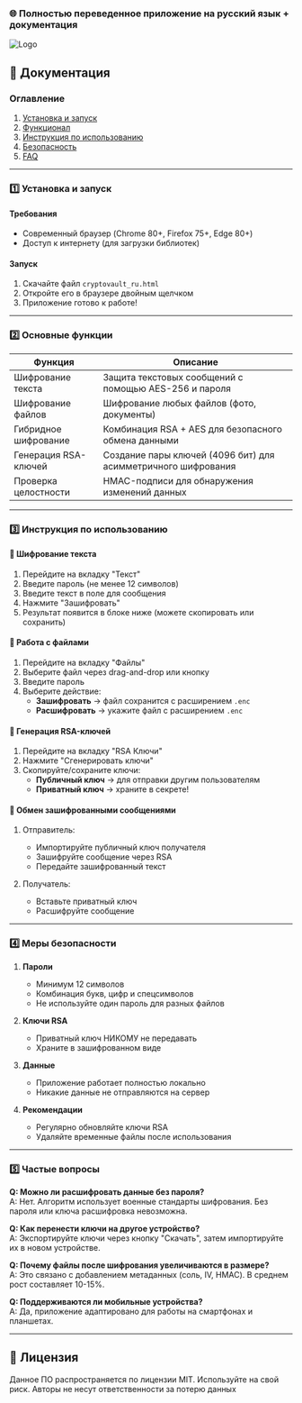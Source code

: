 ### 🌐 Полностью переведенное приложение на русский язык + документация


![Logo]([https://dev-to-uploads.s3.amazonaws.com/uploads/articles/th5xamgrr6se0x5ro4g6.png](https://ibb.co/Xf6bWtZk))


## 📄 **Документация**

### **Оглавление**
1. [Установка и запуск](#установка)
2. [Функционал](#функционал)
3. [Инструкция по использованию](#инструкция)
4. [Безопасность](#безопасность)
5. [FAQ](#faq)

---

<a name="установка"></a>
### 1️⃣ **Установка и запуск**

#### Требования
- Современный браузер (Chrome 80+, Firefox 75+, Edge 80+)
- Доступ к интернету (для загрузки библиотек)

#### Запуск
1. Скачайте файл `cryptovault_ru.html`
2. Откройте его в браузере двойным щелчком
3. Приложение готово к работе!

---

<a name="функционал"></a>
### 2️⃣ **Основные функции**

| Функция                  | Описание                                                                 |
|--------------------------|-------------------------------------------------------------------------|
| Шифрование текста        | Защита текстовых сообщений с помощью AES-256 и пароля                   |
| Шифрование файлов        | Шифрование любых файлов (фото, документы)                               |
| Гибридное шифрование     | Комбинация RSA + AES для безопасного обмена данными                     |
| Генерация RSA-ключей     | Создание пары ключей (4096 бит) для асимметричного шифрования           |
| Проверка целостности     | HMAC-подписи для обнаружения изменений данных                           |

---

<a name="инструкция"></a>
### 3️⃣ **Инструкция по использованию**

#### 🔐 Шифрование текста
1. Перейдите на вкладку "Текст"
2. Введите пароль (не менее 12 символов)
3. Введите текст в поле для сообщения
4. Нажмите "Зашифровать"
5. Результат появится в блоке ниже (можете скопировать или сохранить)

#### 📁 Работа с файлами
1. Перейдите на вкладку "Файлы"
2. Выберите файл через drag-and-drop или кнопку
3. Введите пароль
4. Выберите действие:  
   - **Зашифровать** → файл сохранится с расширением `.enc`  
   - **Расшифровать** → укажите файл с расширением `.enc`

#### 🔑 Генерация RSA-ключей
1. Перейдите на вкладку "RSA Ключи"
2. Нажмите "Сгенерировать ключи"
3. Скопируйте/сохраните ключи:  
   - **Публичный ключ** → для отправки другим пользователям  
   - **Приватный ключ** → храните в секрете!  

#### 🔄 Обмен зашифрованными сообщениями
1. Отправитель:  
   - Импортируйте публичный ключ получателя  
   - Зашифруйте сообщение через RSA  
   - Передайте зашифрованный текст  

2. Получатель:  
   - Вставьте приватный ключ  
   - Расшифруйте сообщение  

---

<a name="безопасность"></a>
### 4️⃣ **Меры безопасности**

1. **Пароли**  
   - Минимум 12 символов  
   - Комбинация букв, цифр и спецсимволов  
   - Не используйте один пароль для разных файлов  

2. **Ключи RSA**  
   - Приватный ключ НИКОМУ не передавать  
   - Храните в зашифрованном виде  

3. **Данные**  
   - Приложение работает полностью локально  
   - Никакие данные не отправляются на сервер  

4. **Рекомендации**  
   - Регулярно обновляйте ключи RSA  
   - Удаляйте временные файлы после использования  

---

<a name="faq"></a>
### 5️⃣ **Частые вопросы**

**Q: Можно ли расшифровать данные без пароля?**  
A: Нет. Алгоритм использует военные стандарты шифрования. Без пароля или ключа расшифровка невозможна.

**Q: Как перенести ключи на другое устройство?**  
A: Экспортируйте ключи через кнопку "Скачать", затем импортируйте их в новом устройстве.

**Q: Почему файлы после шифрования увеличиваются в размере?**  
A: Это связано с добавлением метаданных (соль, IV, HMAC). В среднем рост составляет 10-15%.

**Q: Поддерживаются ли мобильные устройства?**  
A: Да, приложение адаптировано для работы на смартфонах и планшетах.

---

## 📜 **Лицензия**
Данное ПО распространяется по лицензии MIT. Используйте на свой риск. Авторы не несут ответственности за потерю данных
